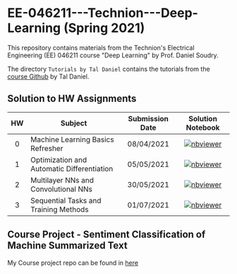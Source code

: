 # EE-046211---Technion---Deep-Learning (Spring 2021)

This repository contains materials from the Technion's Electrical Engineering (EE) 046211 course "Deep Learning" by Prof. Daniel Soudry.

The directory `Tutorials by Tal Daniel` contains the tutorials from the [course Github](https://github.com/taldatech/ee046211-deep-learning) by Tal Daniel.

## Solution to HW Assignments

| HW   | Subject                                        | Submission Date   | Solution Notebook     |
|:----:|------------------------------------------------|:-----------------:|:---------------------:|
| 0    | Machine Learning Basics Refresher              | 08/04/2021        | [![nbviewer](https://raw.githubusercontent.com/jupyter/design/master/logos/Badges/nbviewer_badge.svg)](https://nbviewer.jupyter.org/github/RoyElkabetz/EE-046211---Technion---Deep-Learning/blob/main/Hw0/ee046211_hw0_machine_learning_recap_students_solution_colab.ipynb)|
| 1    | Optimization and Automatic Differentiation     | 05/05/2021        | [![nbviewer](https://raw.githubusercontent.com/jupyter/design/master/logos/Badges/nbviewer_badge.svg)](https://nbviewer.jupyter.org/github/RoyElkabetz/EE-046211---Technion---Deep-Learning/blob/main/Hw1/ee046211_hw1_optimization_autograd_students_solution.ipynb)|
| 2    | Multilayer NNs and Convolutional NNs           | 30/05/2021        | [![nbviewer](https://raw.githubusercontent.com/jupyter/design/master/logos/Badges/nbviewer_badge.svg)](https://nbviewer.jupyter.org/github/RoyElkabetz/EE-046211---Technion---Deep-Learning/blob/main/Hw2/ee046211_hw2_mlp_cnn_students_solution.ipynb)|     
| 3    | Sequential Tasks and Training Methods          | 01/07/2021        | [![nbviewer](https://raw.githubusercontent.com/jupyter/design/master/logos/Badges/nbviewer_badge.svg)](https://nbviewer.jupyter.org/github/RoyElkabetz/EE-046211---Technion---Deep-Learning/blob/main/Hw3/ee046211_hw3_300427259.ipynb)|     
 
## Course Project - Sentiment Classification of Machine Summarized Text
My Course project repo can be found in [here](https://github.com/RoyElkabetz/Sentiment-Classification-of-Machine-Summarized-Text)



